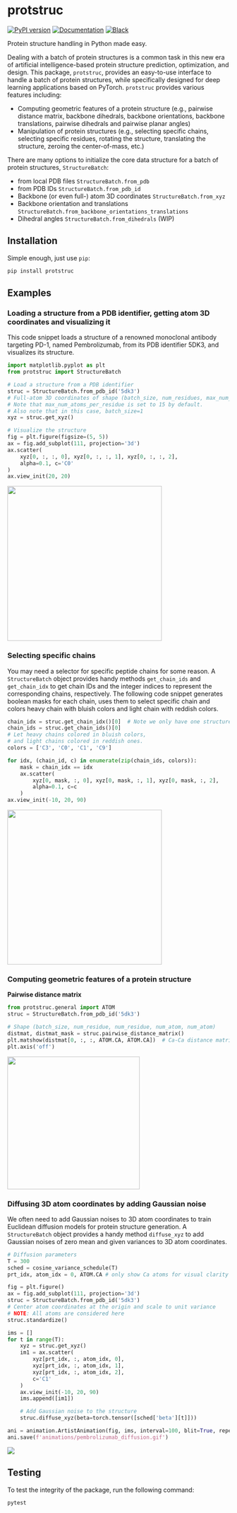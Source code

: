 # protstruc

[![PyPI version](https://badge.fury.io/py/protstruc.svg)](https://badge.fury.io/py/protstruc)
[![Documentation](https://img.shields.io/badge/documentation-link-blue.svg)](https://dohlee.github.io/protstruc)
[![Black](https://img.shields.io/badge/code%20style-black-000000.svg)](https://github.com/psf/black)

Protein structure handling in Python made easy.

Dealing with a batch of protein structures is a common task in this new era of artificial intelligence-based protein structure prediction, optimization, and design.
This package, `protstruc`, provides an easy-to-use interface to handle a batch of protein structures, while specifically designed for deep learning applications based on PyTorch.
`protstruc` provides various features including:

- Computing geometric features of a protein structure (e.g., pairwise distance matrix, backbone dihedrals, backbone orientations, backbone translations, pairwise dihedrals and pairwise planar angles)
- Manipulation of protein structures (e.g., selecting specific chains, selecting specific residues, rotating the structure, translating the structure, zeroing the center-of-mass, etc.)

There are many options to initialize the core data structure for a batch of protein structures, `StructureBatch`:

- from local PDB files `StructureBatch.from_pdb`
- from PDB IDs `StructureBatch.from_pdb_id`
- Backbone (or even full-) atom 3D coordinates `StructureBatch.from_xyz`
- Backbone orientation and translations `StructureBatch.from_backbone_orientations_translations`
- Dihedral angles `StructureBatch.from_dihedrals` (WIP)

## Installation

Simple enough, just use `pip`:

```bash
pip install protstruc
```

## Examples

### Loading a structure from a PDB identifier, getting atom 3D coordinates and visualizing it

This code snippet loads a structure of a renowned monoclonal antibody targeting PD-1, named Pembrolizumab, from its PDB identifier 5DK3, and visualizes its structure.

```python
import matplotlib.pyplot as plt
from protstruc import StructureBatch

# Load a structure from a PDB identifier
struc = StructureBatch.from_pdb_id('5dk3')
# Full-atom 3D coordinates of shape (batch_size, num_residues, max_num_atoms_per_residue, 3)
# Note that max_num_atoms_per_residue is set to 15 by default.
# Also note that in this case, batch_size=1
xyz = struc.get_xyz()

# Visualize the structure
fig = plt.figure(figsize=(5, 5))
ax = fig.add_subplot(111, projection='3d')
ax.scatter(
    xyz[0, :, :, 0], xyz[0, :, :, 1], xyz[0, :, :, 2],
    alpha=0.1, c='C0'
)
ax.view_init(20, 20)
```

<img src="img/pembrolizumab.png" width="350px">

### Selecting specific chains

You may need a selector for specific peptide chains for some reason.
A `StructureBatch` object provides handy methods `get_chain_ids` and `get_chain_idx` to get chain IDs and the integer indices to represent the corresponding chains, respectively.
The following code snippet generates boolean masks for each chain, uses them to select specific chain and colors heavy chain with bluish colors and light chain with reddish colors.

```python
chain_idx = struc.get_chain_idx()[0]  # Note we only have one structure in the batch.
chain_ids = struc.get_chain_ids()[0]
# Let heavy chains colored in bluish colors,
# and light chains colored in reddish ones.
colors = ['C3', 'C0', 'C1', 'C9']

for idx, (chain_id, c) in enumerate(zip(chain_ids, colors)):
    mask = chain_idx == idx
    ax.scatter(
        xyz[0, mask, :, 0], xyz[0, mask, :, 1], xyz[0, mask, :, 2],
        alpha=0.1, c=c
    )
ax.view_init(-10, 20, 90)
```

<img src="img/pembrolizumab_chain.png" width="350px">

### Computing geometric features of a protein structure

**Pairwise distance matrix**

```python
from protstruc.general import ATOM
struc = StructureBatch.from_pdb_id('5dk3')

# Shape (batch_size, num_residue, num_residue, num_atom, num_atom)
distmat, distmat_mask = struc.pairwise_distance_matrix()
plt.matshow(distmat[0, :, :, ATOM.CA, ATOM.CA])  # Ca-Ca distance matrix
plt.axis('off')
```

<img src="img/pembrolizumab_distmat.png" width="300px">

### Diffusing 3D atom coordinates by adding Gaussian noise

We often need to add Gaussian noises to 3D atom coordinates to train Euclidean diffusion models for protein structure generation.
A `StructureBatch` object provides a handy method `diffuse_xyz` to add Gaussian noises of zero mean and given variances to 3D atom coordinates.

```python
# Diffusion parameters
T = 300
sched = cosine_variance_schedule(T)
prt_idx, atom_idx = 0, ATOM.CA # only show Ca atoms for visual clarity

fig = plt.figure()
ax = fig.add_subplot(111, projection='3d')
struc = StructureBatch.from_pdb_id('5dk3')
# Center atom coordinates at the origin and scale to unit variance
# NOTE: All atoms are considered here
struc.standardize()

ims = []
for t in range(T):
    xyz = struc.get_xyz()
    im1 = ax.scatter(
        xyz[prt_idx, :, atom_idx, 0],
        xyz[prt_idx, :, atom_idx, 1],
        xyz[prt_idx, :, atom_idx, 2],
        c='C1'
    )
    ax.view_init(-10, 20, 90)
    ims.append([im1])

    # Add Gaussian noise to the structure
    struc.diffuse_xyz(beta=torch.tensor([sched['beta'][t]]))

ani = animation.ArtistAnimation(fig, ims, interval=100, blit=True, repeat_delay=1000)
ani.save(f'animations/pembrolizumab_diffusion.gif')
```

<img src="img/pembrolizumab_diffusion.gif">

## Testing

To test the integrity of the package, run the following command:

```bash
pytest
```
